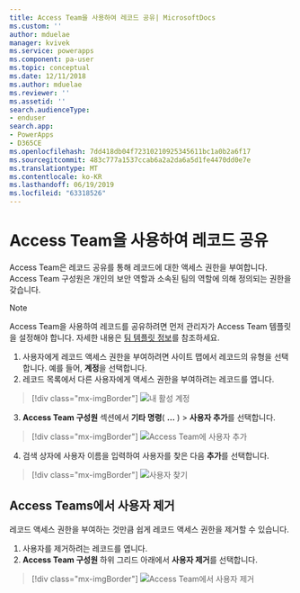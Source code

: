 ```yaml
---
title: Access Team을 사용하여 레코드 공유| MicrosoftDocs
ms.custom: ''
author: mduelae
manager: kvivek
ms.service: powerapps
ms.component: pa-user
ms.topic: conceptual
ms.date: 12/11/2018
ms.author: mduelae
ms.reviewer: ''
ms.assetid: ''
search.audienceType:
- enduser
search.app:
- PowerApps
- D365CE
ms.openlocfilehash: 7dd418db04f72310210925345611bc1a0b2a6f17
ms.sourcegitcommit: 483c777a1537ccab6a2a2da6a5d1fe4470dd0e7e
ms.translationtype: MT
ms.contentlocale: ko-KR
ms.lasthandoff: 06/19/2019
ms.locfileid: "63318526"
---
```

# <a name="share-records-using-access-team"></a>Access Team을 사용하여 레코드 공유

Access Team은 레코드 공유를 통해 레코드에 대한 액세스 권한을 부여합니다. Access Team 구성원은 개인의 보안 역할과 소속된 팀의 역할에 의해 정의되는 권한을 갖습니다. 

> [!NOTE]
> Access Team을 사용하여 레코드를 공유하려면 먼저 관리자가 Access Team 템플릿을 설정해야 합니다. 자세한 내용은 [팀 템플릿 정보](https://docs.microsoft.com/previous-versions/dynamicscrm-2016/admins-customizers-dynamics-365/mt812239(v%3dcrm.8))를 참조하세요. 

1. 사용자에게 레코드 액세스 권한을 부여하려면 사이트 맵에서 레코드의 유형을 선택합니다. 예를 들어, **계정**을 선택합니다.
2. 레코드 목록에서 다른 사용자에게 액세스 권한을 부여하려는 레코드를 엽니다.

  > [!div class="mx-imgBorder"]
  > ![내 활성 계정](media/AccessTeam1.png "내 활성 계정")

3. **Access Team 구성원** 섹션에서 **기타 명령**( **…** ) > **사용자 추가**를 선택합니다.

  > [!div class="mx-imgBorder"]
  > ![Access Team에 사용자 추가](media/AccessTeam2.png "Access Team에 사용자 추가")

 4. 검색 상자에 사용자 이름을 입력하여 사용자를 찾은 다음 **추가**를 선택합니다.
  
  > [!div class="mx-imgBorder"]
  > ![사용자 찾기](media/AccessTeam3.png "사용자 찾기")  
  
 
## <a name="remove-a-user-from-access-teams"></a>Access Teams에서 사용자 제거

 레코드 액세스 권한을 부여하는 것만큼 쉽게 레코드 액세스 권한을 제거할 수 있습니다.
 
1.  사용자를 제거하려는 레코드를 엽니다.
2.  **Access Team 구성원** 하위 그리드 아래에서 **사용자 제거**를 선택합니다.

  > [!div class="mx-imgBorder"]
  > ![Access Team에서 사용자 제거](media/AccessTeam4.png "Access Team에서 사용자 제거")  
  
  
